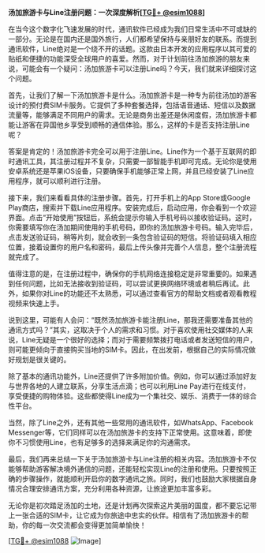 **汤加旅游卡与Line注册问题：一次深度解析[[TG💪+ @esim1088](https://t.me/s/esim1088)]**

在当今这个数字化飞速发展的时代，通讯软件已经成为我们日常生活中不可或缺的一部分。无论是在国内还是国外旅行，人们都希望保持与亲朋好友的联系。而提到通讯软件，Line绝对是一个绕不开的话题。这款由日本开发的应用程序以其可爱的贴纸和便捷的功能深受全球用户的喜爱。然而，对于计划前往汤加旅游的朋友来说，可能会有一个疑问：汤加旅游卡可以注册Line吗？今天，我们就来详细探讨这个问题。

首先，让我们了解一下汤加旅游卡是什么。汤加旅游卡是一种专为前往汤加的游客设计的预付费SIM卡服务。它提供了多种套餐选择，包括语音通话、短信以及数据流量等，能够满足不同用户的需求。无论是商务出差还是休闲度假，汤加旅游卡都能让游客在异国他乡享受到顺畅的通信体验。那么，这样的卡是否支持注册Line呢？

答案是肯定的！汤加旅游卡完全可以用于注册Line。Line作为一个基于互联网的即时通讯工具，其注册过程并不复杂，只需要一部智能手机即可完成。无论你是使用安卓系统还是苹果iOS设备，只要确保手机能够正常上网，并且已经安装了Line应用程序，就可以顺利进行注册。

接下来，我们来看看具体的注册步骤。首先，打开手机上的App Store或Google Play商店，搜索并下载Line应用程序。安装完成后，启动应用，你会看到一个欢迎界面。点击“开始使用”按钮后，系统会提示你输入手机号码以接收验证码。这时，你需要填写你在汤加期间使用的手机号码，即你的汤加旅游卡号码。输入完毕后，点击发送验证码，稍等片刻，就会收到一条包含验证码的短信。将验证码填入相应位置，接着设置你的用户名和密码，最后上传头像并完善个人信息，整个注册流程就完成了。

值得注意的是，在注册过程中，确保你的手机网络连接稳定是非常重要的。如果遇到任何问题，比如无法接收到验证码，可以尝试更换网络环境或者稍后再试。此外，如果你对Line的功能还不太熟悉，可以通过查看官方的帮助文档或者观看教程视频来快速上手。

说到这里，可能有人会问：“既然汤加旅游卡能注册Line，那我还需要准备其他的通讯方式吗？”其实，这取决于个人的需求和习惯。对于喜欢使用社交媒体的人来说，Line无疑是一个很好的选择；而对于需要频繁拨打电话或者发送短信的用户，则可能更倾向于直接购买当地的SIM卡。因此，在出发前，根据自己的实际情况做好规划是很关键的。

除了基本的通讯功能外，Line还提供了许多附加价值。例如，你可以通过添加好友与世界各地的人建立联系，分享生活点滴；也可以利用Line Pay进行在线支付，享受便捷的购物体验。这些都使得Line成为一个集社交、娱乐、消费于一体的综合性平台。

当然，除了Line之外，还有其他一些常用的通讯软件，如WhatsApp、Facebook Messenger等，它们同样可以在汤加旅游卡的支持下正常使用。这意味着，即使你不习惯使用Line，也有足够多的选择来满足你的沟通需求。

最后，我们再来总结一下关于汤加旅游卡与Line注册的相关内容。汤加旅游卡不仅能够帮助游客解决境外通信的问题，还能轻松实现Line的注册和使用。只要按照正确的步骤操作，就能顺利开启你的数字通讯之旅。同时，我们也鼓励大家根据自身情况合理安排通讯方案，充分利用各种资源，让旅途更加丰富多彩。

无论你是初次踏足汤加的土地，还是计划再次探索这片美丽的国度，都不要忘记带上一张合适的SIM卡，让它成为你旅途中忠实的伙伴。相信有了汤加旅游卡的帮助，你的每一次交流都会变得更加简单愉快！

[[TG💪+ @esim1088](https://t.me/s/esim1088) ![Image](https://i.postimg.cc/4NQfJmqS/Snipaste-2025-05-13-00-14-12.png)]